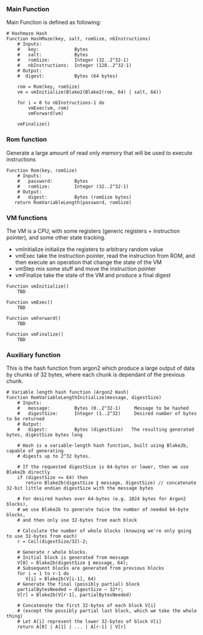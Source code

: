 ### Main Function

Main Function is defined as following:

```
# Hashmaze Hash
Function HashMaze(key, salt, romSize, nbInstructions)
    # Inputs:
    #   key:             Bytes
    #   salt:            Bytes
    #   romSize:         Integer (32..2^32-1)
    #   nbInstructions:  Integer (128..2^32-1)
    # Output:
    #  digest:           Bytes (64 bytes)

    rom = Rom(key, romSize)
    vm = vmInitialize(Blake2(Blake2(rom, 64) | salt, 64))

    for i = 0 to nbInstructions-1 do
        vmExec(vm, rom)
        vmForward(vm)

    vmFinalize()
```

### Rom function

Generate a large amount of read only memory that will be used to execute instructions

```
Function Rom(key, romSize)
    # Inputs:
    #   password:        Bytes
    #   romSize:         Integer (32..2^32-1)
    # Output:
    #   digest:          Bytes (romSize bytes)
   return RomVariableLength(password, romSize)
```

### VM functions

The VM is a CPU, with some registers (generic registers + instruction pointer), and some
other state tracking.

* vmInitialize initialize the registers to arbitrary random value
* vmExec take the instruction pointer, read the instruction from ROM, and then execute
  an operation that change the state of the VM
* vmStep mix some stuff and move the instruction pointer
* vmFinalize take the state of the VM and produce a final digest

```
Function vmInitialize()
    TBD

Function vmExec()
    TBD

Function vmForward()
    TBD

Function vmFinalize()
    TBD
```


### Auxiliary function

This is the hash function from argon2 which produce a large output of data by
chunks of 32 bytes, where each chunk is dependant of the previous chunk.

```
# Variable length hash function (Argon2 Hash)
Function RomVariableLengthInitialize(message, digestSize)
    # Inputs:
    #   message:         Bytes (0..2^32-1)     Message to be hashed
    #   digestSize:      Integer (1..2^32)     Desired number of bytes to be returned
    # Output:
    #   digest:          Bytes (digestSize)   The resulting generated bytes, digestSize bytes long

    # Hash is a variable-length hash function, built using Blake2b, capable of generating
    # digests up to 2^32 bytes.

    # If the requested digestSize is 64-bytes or lower, then we use Blake2b directly
    if (digestSize <= 64) then
       return Blake2b(digestSize ∥ message, digestSize) // concatenate 32-bit little endian digestSize with the message bytes

    # For desired hashes over 64-bytes (e.g. 1024 bytes for Argon2 blocks),
    # we use Blake2b to generate twice the number of needed 64-byte blocks,
    # and then only use 32-bytes from each block

    # Calculate the number of whole blocks (knowing we're only going to use 32-bytes from each)
    r = Ceil(digestSize/32)-2;

    # Generate r whole blocks.
    # Initial block is generated from message
    V[0] ← Blake2b(digestSize ∥ message, 64);
    # Subsequent blocks are generated from previous blocks
    for i = 1 to r-1 do
       V[i] = Blake2b(V[i-1], 64)
    # Generate the final (possibly partial) block
    partialBytesNeeded ← digestSize – 32*r;
    V[r] = Blake2b(V[r-1], partialBytesNeeded)

    # Concatenate the first 32-bytes of each block V[i]
    # (except the possibly partial last block, which we take the whole thing)
    # Let A[i] represent the lower 32-bytes of block V[i]
    return A[0] | A[1] | ... | A[r-1] | V[r]
```
